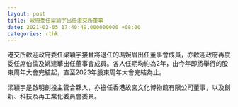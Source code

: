 ```yaml
---
layout: post
title: 政府委任梁穎宇出任港交所董事
date: 2021-02-05 17:40:49.000000000 +08:00
categories: rthk
---
```


港交所歡迎政府委任梁穎宇接替將退任的馮婉眉出任董事會成員，亦歡迎政府再度委任席伯倫及姚建華出任董事會成員。各人任期均約為2年，由今年即將舉行的股東周年大會完結起，直至2023年股東周年大會完結為止。

梁穎宇是啟明創投主管合夥人，亦擔任香港故宮文化博物館有限公司董事，以及創新、科技及再工業化委員會委員。
